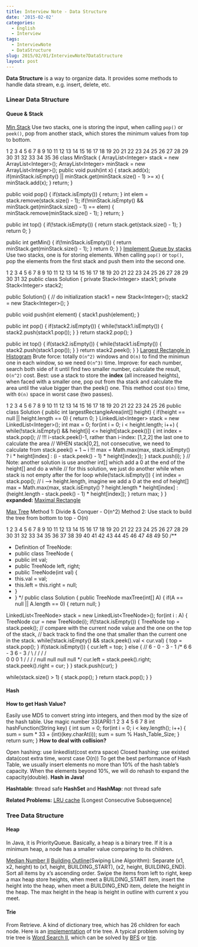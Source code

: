 ```yaml
---
title: Interview Note - Data Structure
date: '2015-02-02'
categories:
  - English
  - Interview
tags:
  - InterviewNote
  - DataStructure
slug: 2015/02/01/InterviewNote7DataStructure
layout: post
---
```

**Data Structure** is a way to organize data. It provides some methods to handle data stream, e.g. insert, delete, etc.

 ### [](#Linear-Data-Structure)Linear Data Structure

#### [](#Queue-amp-Stack)Queue &amp; Stack

[Min Stack](http://lintcode.com/problem/min-stack)
Use two stacks, one is storing the input, when calling `pop()` or `peek()`, pop from another stack, which stores the minimum values from top to bottom.

 1
2
3
4
5
6
7
8
9
10
11
12
13
14
15
16
17
18
19
20
21
22
23
24
25
26
27
28
29
30
31
32
33
34
35
36
class MinStack {
 ArrayList&lt;Integer&gt; stack = new ArrayList&lt;Integer&gt;();
 ArrayList&lt;Integer&gt; minStack = new ArrayList&lt;Integer&gt;();
 public void push(int x) {
 stack.add(x);
 if(minStack.isEmpty() || minStack.get(minStack.size() - 1) &gt;= x) {
 minStack.add(x);
 }
 return;
 }

 public void pop() {
 if(stack.isEmpty()) {
 return;
 }
 int elem = stack.remove(stack.size() - 1);
 if(!minStack.isEmpty() &amp;&amp; minStack.get(minStack.size() - 1) == elem) {
 minStack.remove(minStack.size() - 1);
 }
 return;
 }

 public int top() {
 if(!stack.isEmpty()) {
 return stack.get(stack.size() - 1);
 }
 return 0;
 }

 public int getMin() {
 if(!minStack.isEmpty()) {
 return minStack.get(minStack.size() - 1);
 }
 return 0;
 }
}
 [Implement Queue by stacks](http://lintcode.com/en/problem/implement-queue-by-stacks/)
Use two stacks, one is for storing elements. When calling `pop()` or `top()`, pop the elements from the first stack and push them into the second one.

 1
2
3
4
5
6
7
8
9
10
11
12
13
14
15
16
17
18
19
20
21
22
23
24
25
26
27
28
29
30
31
32
public class Solution {
 private Stack&lt;Integer&gt; stack1;
 private Stack&lt;Integer&gt; stack2;

 public Solution() {
 // do initialization
 stack1 = new Stack&lt;Integer&gt;();
 stack2 = new Stack&lt;Integer&gt;();
 }
 
 public void push(int element) {
 stack1.push(element);
 }

 public int pop() {
 if(stack2.isEmpty()) {
 while(!stack1.isEmpty()) {
 stack2.push(stack1.pop());
 }
 }
 return stack2.pop();
 }

 public int top() {
 if(stack2.isEmpty()) {
 while(!stack1.isEmpty()) {
 stack2.push(stack1.pop());
 }
 }
 return stack2.peek();
 }
}
 [Largest Rectangle in Histogram](http://lintcode.com/problem/largest-rectangle-in-histogram)
Brute force: totally `O(n^2)` windows and `O(n)` to find the minimun one in each window, so we need `O(n^3)` time.
Improve: for each number, search both side of it until find two smaller number, calculate the result, `O(n^2)` cost.
Best: use a stack to store the **index** (all increased heights), when faced with a smaller one, pop out from tha stack and calculate the area until the value bigger than the peek() one. This method cost `O(n)` time, with `O(n)` space in worst case (two passes).

 1
2
3
4
5
6
7
8
9
10
11
12
13
14
15
16
17
18
19
20
21
22
23
24
25
26
public class Solution {
 public int largestRectangleArea(int[] height) {
 if(height == null || height.length == 0) {
 return 0;
 }
 LinkedList&lt;Integer&gt; stack = new LinkedList&lt;Integer&gt;();
 int max = 0;
 for(int i = 0; i &lt; height.length; i++) {
 while(!stack.isEmpty() &amp;&amp; height[i] &lt;= height[stack.peek()]) {
 int index = stack.pop();
 // !!! i-stack.peek()-1, rather than i-index: [1,2,2] the last one to calculate the area
 // WHEN stack[0,2], not consecutive, we need to calculate from stack.peek() + 1 ~ i !!!
 max = Math.max(max, stack.isEmpty() ? i * height[index] : (i - stack.peek() - 1) * height[index]);
 }
 stack.push(i);
 }
 // Note: another solution is use another int[] which add a 0 at the end of the height[] and do a while
 // for this solution, we just do another while when stack is not empty after the for loop
 while(!stack.isEmpty()) {
 int index = stack.pop();
 // i --&gt; height.length, imagine we add a 0 at the end of height[]
 max = Math.max(max, stack.isEmpty() ? height.length * height[index] : (height.length - stack.peek() - 1) * height[index]);
 }
 return max;
 }
} 
 **expanded:** [Maximal Rectangle](https://oj.leetcode.com/problems/maximal-rectangle/)

 [Max Tree](http://lintcode.com/en/problem/max-tree/)
Method 1: Divide &amp; Conquer - O(n^2)
Method 2: Use stack to build the tree from bottom to top - O(n)

 1
2
3
4
5
6
7
8
9
10
11
12
13
14
15
16
17
18
19
20
21
22
23
24
25
26
27
28
29
30
31
32
33
34
35
36
37
38
39
40
41
42
43
44
45
46
47
48
49
50
/**
 * Definition of TreeNode:
 * public class TreeNode {
 * public int val;
 * public TreeNode left, right;
 * public TreeNode(int val) {
 * this.val = val;
 * this.left = this.right = null;
 * }
 * }
 */
public class Solution {
 public TreeNode maxTree(int[] A) {
 if(A == null || A.length == 0) {
 return null;
 }

 LinkedList&lt;TreeNode&gt; stack = new LinkedList&lt;TreeNode&gt;();
 for(int i : A) {
 TreeNode cur = new TreeNode(i);
 if(!stack.isEmpty()) {
 TreeNode top = stack.peek();
 // compare with the current node value and the one on the top of the stack,
 // back track to find the one that smaller than the current one in the stack.
 while(!stack.isEmpty() &amp;&amp; stack.peek().val &lt; cur.val) {
 top = stack.pop();
 }
 if(stack.isEmpty()) {
 cur.left = top;
 } else {
 // 6 - 0 - 3 - 1 
 /* 6 6 - 3 6 - 3 
 / \ / / / / \
 0 0 0 1
 / / / /
 null null null null
 */ 
 cur.left = stack.peek().right;
 stack.peek().right = cur;
 }
 }
 stack.push(cur);
 }

 while(stack.size() &gt; 1) {
 stack.pop();
 }
 return stack.pop();
 }
}
 #### [](#Hash)Hash

**How to get Hash Value?**

  Easily use MD5 to convert string into integers, and then mod by the size of the hash table. Use magic number 33(APR):1
2
3
4
5
6
7
8
int hashFunction(String key) {
 int sum = 0;
 for(int i = 0; i &lt; key.length(); i++) {
 sum = sum * 33 + (int)(key.charAt(i));
 sum = sum % Hash_Table_Size;
 }
 return sum;
}
  **How to deal with collision?**

  Open hashing: use linkedlist(cost extra space) Closed hashing: use existed data(cost extra time, worst case O(n))
To get the best performance of Hash Table, we usually insert elements no more than 10% of the hash table’s capacity. When the elements beyond 10%, we will do rehash to expand the capacity(double).  **Hash in Java!**

 **Hashtable**: thread safe
**HashSet** and **HashMap**: not thread safe

 **Related Problems:**
[LRU cache](https://oj.leetcode.com/problems/lru-cache/)
[Longest Consecutive Subsequence]

 ### [](#Tree-Data-Structure)Tree Data Structure

#### [](#Heap)Heap

In Java, it is PriorityQueue. Basically, a heap is a binary tree. If it is a minimum heap, a node has a smaller value comparing to its children.

 [Median Number II](http://lintcode.com/en/problem/median-ii/)
[Building Outline](http://www.glassdoor.com/Interview/Given-a-set-of-2D-coordinates-for-the-4-corners-of-each-building-in-a-city-skyline-as-if-in-a-photograph-how-would-you-d-QTN_345912.htm)(Swiping Line Algorithm):
Separate (x1, x2, height) to (x1, height, BUILDING_START), (x2, height, BUILDING_END). Sort all items by x’s ascending order. Swipe the items from left to right, keep a max heap store heights, when meet a BUILDING_START item, insert the height into the heap, when meet a BUILDING_END item, delete the height in the heap. The max height in the heap is height in outline with current x you meet.

 #### [](#Trie)Trie

From Retrieve. A kind of dictionary tree, which has 26 children for each node. Here is an [implementation](https://community.oracle.com/thread/2070706) of trie tree. A typical problem solving by trie tree is [Word Search II](http://lintcode.com/problem/word-search-ii), which can be solved by [BFS](https://github.com/kidchen/InterviewPreparation/blob/master/Word%20Search%20II.java) or [trie](http://www.toptal.com/java/the-trie-a-neglected-data-structure).
